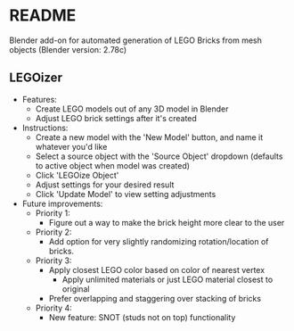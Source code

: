 # README

Blender add-on for automated generation of LEGO Bricks from mesh objects (Blender version: 2.78c)

## LEGOizer
  * Features:
      * Create LEGO models out of any 3D model in Blender
      * Adjust LEGO brick settings after it's created
  * Instructions:
      * Create a new model with the 'New Model' button, and name it whatever you'd like
      * Select a source object with the 'Source Object' dropdown (defaults to active object when model was created)
      * Click 'LEGOize Object'
      * Adjust settings for your desired result
      * Click 'Update Model' to view setting adjustments
  * Future improvements:
    * Priority 1:
      * Figure out a way to make the brick height more clear to the user
    * Priority 2:
      * Add option for very slightly randomizing rotation/location of bricks.
    * Priority 3:
      * Apply closest LEGO color based on color of nearest vertex
        * Apply unlimited materials or just LEGO material closest to original
      * Prefer overlapping and staggering over stacking of bricks
    * Priority 4:
      * New feature: SNOT (studs not on top) functionality

